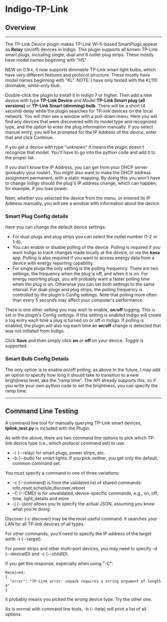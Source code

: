 # Indigo-TP-Link

## Overview
--------

The TP-Link Device plugin makes TP-Link Wi-fi-based SmartPlugs appear as __Relay__ (on/off) devices in Indigo.
This plugin supports all known TP-Link smart plugs, including single, dual and 6 outlet plug strips.
These mostly have model names beginning with "HS".

NEW on 0.9.x, it now supports dimmable TP-Link smart light bulbs, which have very different features and protocol structure.  These mostly have model names beginning with "KL".
NOTE: I have only tested with the KL110 dimmable, white-only blub.

Double-click the plugin to install it in indigo 7 or higher. Then add a new device with type **TP-Link Device** and Model **TP-Link Smart plug (all versions)** or **TP-Link Smart (dimming) bulb**.
There will be a short (4 second) delay while the plugin searches for TP-link devices on the local network. You will then see a window with a pull-down menu. Here you will find any devices that were discovered with its model type and recognized type, and the option to enter the plug information manually. If you select manual entry, you will be prompted for the IP Address of the device, enter that and click Continue. 

If you get a device with type "unknown" it means the plugin doesn't recognize that model.
You'll have to go into the python code and add it to the proper list.

If you don't know the IP Address, you can get from your DHCP server (probably your router).
You might also want to make the DHCP address assignment permanent, with a static mapping. By doing this you won't have to change indigo should the plug's IP address change, which can happen, for example, if you lose power.

Next, whether you selected the device from the menu, or entered its IP Address manually, you will see a window with information about the device.

### Smart Plug Config details
Here you can change the default device settings:
* For dual-plugs and plug strips you can select the outlet number (1-2 or 1-6).
* You can enable or disable polling of the device. Polling is required if you want Indigo to track changes made locally at the device, or via the __kasa__ app. Polling is also required if you want to access energy data from a device with energy reporting capability.
* For single plugs the only setting is the polling frequency. There are two settings, the frequency when the plug is off, and when it is on.  For energy reporting plugs, you will probably want a faster polling time when the plug is on. Otherwise you can set both settings to the same interval. For dual-plugs and plug strips, the polling frequency is controlled by the plugin's Config settings. Note that polling more often than every 5 seconds may affect your computer's performance.

There is one other setting you may wish to enable, __on__/__off__ logging. This is set in the plugin's Config settings. If this setting is enabled Indigo will create a log entry each time a plug is turned on or off in Indigo.  If polling is enabled, the plugin will also log each time an __on__/__off__ change is detected that was not initiated from Indigo.

Click __Save__ and then simply click __on__ or __off__ on your device. _Toggle_ is supported. 

### Smart Bulb Config Details
The only option is to enable on/off polling, as above
In the future, I may add an option to specify how long it should take to transition to a new brighjtness level, aka the "ramp time". The API already supports this, so if you write your own python code to set the brightness, you can specify the ramp time.

---
## Command Line Testing
A command line tool for manually querying TP-Link smart devices, **tplink_test.py** is included with the Plugin.

As with the above, there are two command line options to pick which TP-link device type (i.e., which protocol command set) to use:
+ -r (--relay) for smart plugs, power strips, etc. 
+ -b (--bulb) for smart lights.
If you pick neither, you get only the default, common command set.

You must specify a command in one of three variations:
+ -c (--command) is from the validated list of shared commands: info,reset,schedule,discover,reboot
+ -C (--CMD) is for unvalidated, device-specific commands, e.g., on, off, time, light_details and more
+ -j (--json) allows you to specify the actual JSON, assuming you know what you're doing.

Discover (-c discover) may be the most useful command. it searches your LAN for all TP-link devices of all types.

For other commands, you'll need to specify the IP address of the target wirth -t (--target).

For power strips and other multi-port devices, you may need to specify -d (--deviceID) and -c (--childID).

If you get this response, especially when using "-C":

    Received: 
    {
      "error": "TP-Link error: unpack requires a string argument of length 4"
    }

it probably means you picked the wrong device type. Try the other one.

As is normal with command line tools, -h (--help) will print a list of all options.

